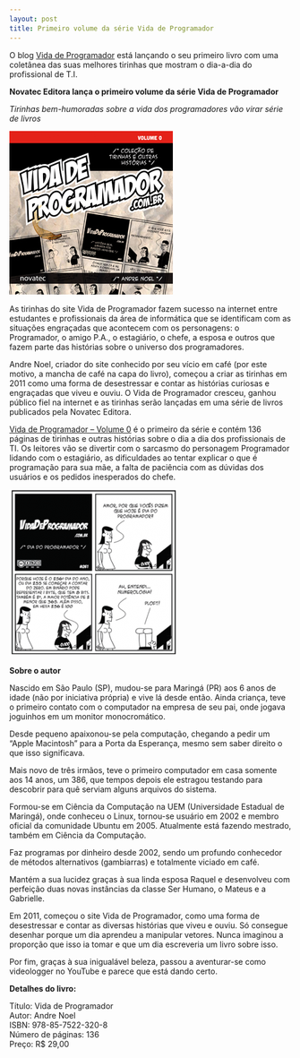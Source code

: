 ```yaml
---
layout: post
title: Primeiro volume da série Vida de Programador
---
```


O blog [Vida de Programador](http://vidadeprogramador.com.br/ "Vida de Programador") está lançando o seu primeiro livro com uma coletânea das suas melhores tirinhas que mostram o dia-a-dia do profissional de T.I.

**Novatec Editora lança o primeiro volume da série Vida de Programador**

*Tirinhas bem-humoradas sobre a vida dos programadores vão virar série de livros*

![Vida de Programador](../content/images/2014/09/capa_ampliada9788575223208.jpg)

As tirinhas do site Vida de Programador fazem sucesso na internet entre estudantes e profissionais da área de informática que se identificam com as situações engraçadas que acontecem com os personagens: o Programador, o amigo P.A., o estagiário, o chefe, a esposa e outros que fazem parte das histórias sobre o universo dos programadores.

Andre Noel, criador do site conhecido por seu vício em café (por este motivo, a mancha de café na capa do livro), começou a criar as tirinhas em 2011 como uma forma de desestressar e contar as histórias curiosas e engraçadas que viveu e ouviu. O Vida de Programador cresceu, ganhou público fiel na internet e as tirinhas serão lançadas em uma série de livros publicados pela Novatec Editora.

[Vida de Programador – Volume 0](http://novatec.com.br/livros/vida-programador-vol0/) é o primeiro da série e contém 136 páginas de tirinhas e outras histórias sobre o dia a dia dos profissionais de TI. Os leitores vão se divertir com o sarcasmo do personagem Programador lidando com o estagiário, as dificuldades ao tentar explicar o que é programação para sua mãe, a falta de paciência com as dúvidas dos usuários e os pedidos inesperados do chefe.

[![](../content/images/2014/09/vdptirinha-300x298.png)](../content/images/2014/09/vdptirinha.png)

**Sobre o autor**

Nascido em São Paulo (SP), mudou-se para Maringá (PR) aos 6 anos de idade (não por iniciativa própria) e vive lá desde então. Ainda criança, teve o primeiro contato com o computador na empresa de seu pai, onde jogava joguinhos em um monitor monocromático.

Desde pequeno apaixonou-se pela computação, chegando a pedir um “Apple Macintosh” para a Porta da Esperança, mesmo sem saber direito o que isso significava.

Mais novo de três irmãos, teve o primeiro computador em casa somente aos 14 anos, um 386, que tempos depois ele estragou testando para descobrir para quê serviam alguns arquivos do sistema.

Formou-se em Ciência da Computação na UEM (Universidade Estadual de Maringá), onde conheceu o Linux, tornou-se usuário em 2002 e membro oficial da comunidade Ubuntu em 2005. Atualmente está fazendo mestrado, também em Ciência da Computação.

Faz programas por dinheiro desde 2002, sendo um profundo conhecedor de métodos alternativos (gambiarras) e totalmente viciado em café.

Mantém a sua lucidez graças à sua linda esposa Raquel e desenvolveu com perfeição duas novas instâncias da classe Ser Humano, o Mateus e a Gabrielle.

Em 2011, começou o site Vida de Programador, como uma forma de desestressar e contar as diversas histórias que viveu e ouviu. Só consegue desenhar porque um dia aprendeu a manipular vetores. Nunca imaginou a proporção que isso ia tomar e que um dia escreveria um livro sobre isso.

Por fim, graças à sua inigualável beleza, passou a aventurar-se como videologger no YouTube e parece que está dando certo.

**Detalhes do livro:**

Título: Vida de Programador  
 Autor: Andre Noel  
 ISBN: 978-85-7522-320-8  
 Número de páginas: 136  
 Preço: R$ 29,00
